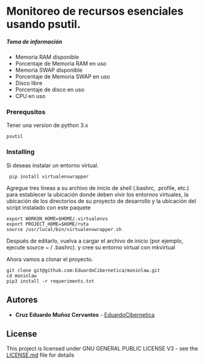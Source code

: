 # Monitoreo de recursos esenciales usando psutil.

##### Toma de información
* Memoria RAM disponible
* Porcentaje de Memoria RAM en uso
* Memoria SWAP disponible
* Porcentaje de Memoria SWAP en uso
* Disco libre
* Porcentaje de disco en uso
* CPU en uso


### Prerequsitos

Tener una version de python 3.x

```
psutil
```

### Installing

Si deseas instalar un entorno virtual.

```
 pip install virtualenvwrapper
```
Agregue tres líneas a su archivo de inicio de shell (.bashrc, .profile, etc.) para establecer la ubicación donde deben vivir los entornos virtuales, la ubicación de los directorios de su proyecto de desarrollo y la ubicación del script instalado con este paquete

```
export WORKON_HOME=$HOME/.virtualenvs
export PROJECT_HOME=$HOME/ruta
source /usr/local/bin/virtualenvwrapper.sh
```

Después de editarlo, vuelva a cargar el archivo de inicio (por ejemplo, ejecute source ~ / .bashrc). y cree su entorno virtual con mkvirtual

Ahora vamos a clonar el proyecto.

```
git clone git@github.com:EduardoCibernetica/moninlaw.git
cd moninlaw
pip3 install -r requeriments.txt
```

## Autores

* **Cruz Eduardo Muñoz Cervantes** - [EduardoCibernetica](https://github.com/EduardoCibernetica)


## License

This project is licensed under GNU GENERAL PUBLIC LICENSE V3 - see the [LICENSE.md](https://github.com/EduardoCibernetica/moninlaw/blob/master/LICENSE) file for details